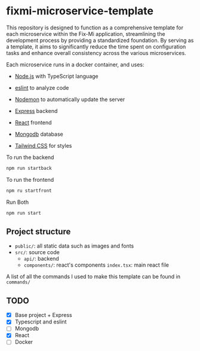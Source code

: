 # fixmi-microservice-template

This repository is designed to function as a comprehensive template for each microservice within the Fix-Mi application, streamlining the development process by providing a standardized foundation. By serving as a template, it aims to significantly reduce the time spent on configuration tasks and enhance overall consistency across the various microservices.

Each microservice runs in a docker container, and uses:

- [Node.js](https://github.com/nodejs/node) with TypeScript language

- [eslint](https://github.com/eslint/eslint) to analyze code

- [Nodemon](https://github.com/remy/nodemon) to automatically update the server

- [Express](https://github.com/expressjs/express) backend

- [React](https://github.com/facebook/react) frontend

- [Mongodb](https://github.com/mongodb/mongo) database

- [Tailwind CSS](https://github.com/tailwindlabs/tailwindcss) for styles


To run the backend 
```bash 
npm run startback
```

To run the frontend
```bash 
npm ru startfront
```

Run Both
```bash 
npm run start
```

## Project structure

- `public/`: all static data such as images and fonts
- `src/`: source code 
  - `api/`: backend 
  - `components/`: react's components 
  `index.tsx`: main react file

A list of all the commands I used to make this template can be found in `commands/` 

## TODO
- [x] Base project + Express
- [x] Typescript and eslint
- [ ] Mongodb
- [x] React 
- [ ] Docker
